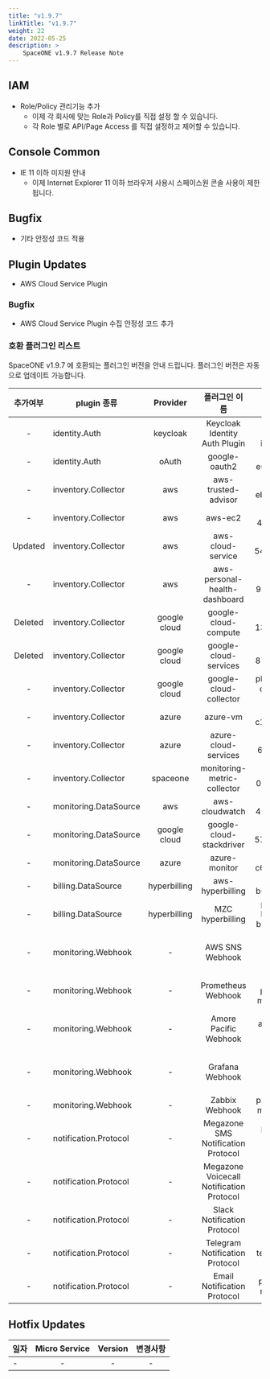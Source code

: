 ```yaml
---
title: "v1.9.7"
linkTitle: "v1.9.7"
weight: 22
date: 2022-05-25
description: >
    SpaceONE v1.9.7 Release Note
---
```


## IAM
- Role/Policy 관리기능 추가
  - 이제 각 회사에 맞는 Role과 Policy를 직접 설정 할 수 있습니다.
  - 각 Role 별로 API/Page Access 를 직접 설정하고 제어할 수 있습니다.


## Console Common
- IE 11 이하 미지원 안내
  - 이제 Internet Explorer 11 이하 브라우저 사용시 스페이스원 콘솔 사용이 제한됩니다.


## Bugfix
- 기타 안정성 코드 적용


## Plugin Updates

- AWS Cloud Service Plugin


### Bugfix
- AWS Cloud Service Plugin 수집 안정성 코드 추가


### 호환 플러그인 리스트

SpaceONE v1.9.7 에 호환되는 플러그인 버전을 안내 드립니다.
플러그인 버전은 자동으로 업데이트 가능합니다.

|  추가여부   | plugin 종류             |   Provider   |                 플러그인 이름                  |                plugin_id                |
|:-------:|-----------------------|:------------:|:----------------------------------------:|:---------------------------------------:|
|    -    | identity.Auth         |   keycloak   |      Keycloak Identity Auth Plugin       |      plugin-keycloak-identity-auth      |
|    -    | identity.Auth         |    oAuth     |              google-oauth2               |           plugin-e6b1b0bbacc6           |
|    -    | inventory.Collector   |     aws      |           aws-trusted-advisor            |           plugin-eb120a41bb8d           |
|    -    | inventory.Collector   |     aws      |                 aws-ec2                  |           plugin-49f224ef6d36           |
| Updated | inventory.Collector   |     aws      |            aws-cloud-service             |           plugin-54487559e402           |
|    -    | inventory.Collector   |     aws      |      aws-personal-health-dashboard       |           plugin-986155af217b           |
| Deleted | inventory.Collector   | google cloud |           google-cloud-compute           |           plugin-13c3051967ce           |
| Deleted | inventory.Collector   | google cloud |          google-cloud-services           |           plugin-87dc35ecb550           |
|    -    | inventory.Collector   | google cloud |          google-cloud-collector          |   plugin-google-cloud-inven-collector   |
|    -    | inventory.Collector   |    azure     |                 azure-vm                 |           plugin-c1104066ca52           |
|    -    | inventory.Collector   |    azure     |           azure-cloud-services           |           plugin-6fec638f139c           |
|    -    | inventory.Collector   |   spaceone   |       monitoring-metric-collector        |           plugin-023782c156cf           |
|    -    | monitoring.DataSource |     aws      |              aws-cloudwatch              |           plugin-41782f6158bb           |
|    -    | monitoring.DataSource | google cloud |         google-cloud-stackdriver         |           plugin-57773973639a           |
|    -    | monitoring.DataSource |    azure     |              azure-monitor               |           plugin-c6c14566298c           |
|    -    | billing.DataSource    | hyperbilling |             aws-hyperbilling             |           plugin-b60505e70f9d           |
|    -    | billing.DataSource    | hyperbilling |             MZC hyperbilling             | plugin-mzc-hyperbilling-bill-datasource |
|    -    | monitoring.Webhook    |      -       |             AWS SNS Webhook              |    plugin-aws-sns-monitoring-webhook    |
|    -    | monitoring.Webhook    |      -       |            Prometheus Webhook            |      plugin-prometheus-mon-webhook      |
|    -    | monitoring.Webhook    |      -       |          Amore Pacific Webhook           | plugin-amorepacific-monitoring-webhook  |
|    -    | monitoring.Webhook    |      -       |             Grafana Webhook              |    plugin-grafana-monitoring-webhook    |
|    -    | monitoring.Webhook    |      -       |              Zabbix Webhook              |        plugin-zabbix-mon-webhook        |
|    -    | notification.Protocol |      -       |    Megazone SMS Notification Protocol    |    plugin-sms-notification-protocol     |
|    -    | notification.Protocol |      -       | Megazone Voicecall Notification Protocol | plugin-voicecall-notification-protocol  |
|    -    | notification.Protocol |      -       |       Slack Notification Protocol        |       slack-notification-protocol       |
|    -    | notification.Protocol |      -       |      Telegram Notification Protocol      |      plugin-telegram-noti-protocol      |
|    -    | notification.Protocol |      -       |       Email Notification Protocol        |       plugin-email-noti-protocol        |


## Hotfix Updates
| 일자  | Micro Service | Version | 변경사항 |
|-----|:-------------:|:-------:|:----:|
| -   |       -       |    -    |  -   |